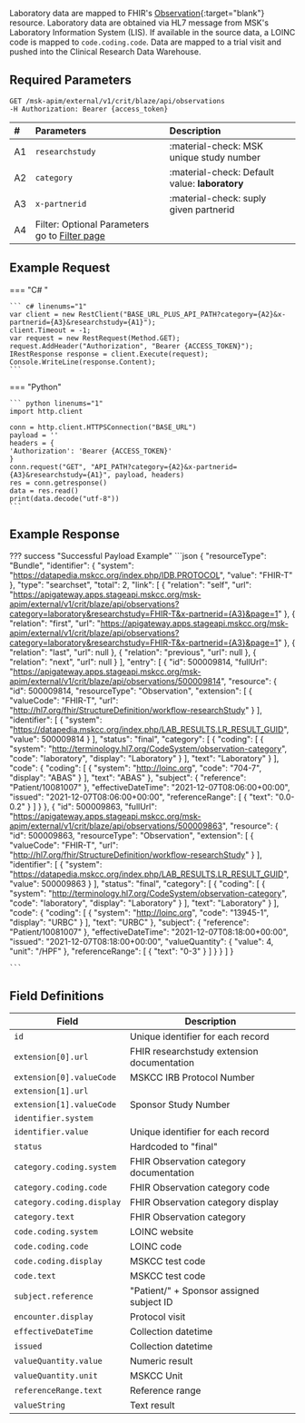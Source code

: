 Laboratory data are mapped to FHIR's [Observation](http://hl7.org/fhir/StructureDefinition/Observation){:target="blank"} resource. Laboratory data are obtained via HL7 message from MSK's Laboratory Information System (LIS). If available in the source data, a LOINC code is mapped to `code.coding.code`. Data are mapped to a trial visit and pushed into the Clinical Research Data Warehouse.


## Required Parameters
```
GET /msk-apim/external/v1/crit/blaze/api/observations
-H Authorization: Bearer {access_token} 
```

|# | Parameters    | Description                          |
|:-| :---------- | :----------------------------------- |
|A1| `researchstudy`       | :material-check: MSK unique study number  |
|A2|`category`       |:material-check: Default value: **laboratory** |
|A3|`x-partnerid` |:material-check: suply given partnerid|
|A4|Filter: Optional Parameters go to [Filter page](/searching) |

## Example Request

=== "C# "

    ``` c# linenums="1"
    var client = new RestClient("BASE_URL_PLUS_API_PATH?category={A2}&x-partnerid={A3}&researchstudy={A1}");
    client.Timeout = -1;
    var request = new RestRequest(Method.GET);
    request.AddHeader("Authorization", "Bearer {ACCESS_TOKEN}");
    IRestResponse response = client.Execute(request);
    Console.WriteLine(response.Content);
    ```

=== "Python"

    ``` python linenums="1"
    import http.client

    conn = http.client.HTTPSConnection("BASE_URL")
    payload = ''
    headers = {
    'Authorization': 'Bearer {ACCESS_TOKEN}'
    }
    conn.request("GET", "API_PATH?category={A2}&x-partnerid={A3}&researchstudy={A1}", payload, headers)
    res = conn.getresponse()
    data = res.read()
    print(data.decode("utf-8"))
    ```
## Example Response

??? success "Successful Payload Example"
    ```json
      {
        "resourceType": "Bundle",
        "identifier": {
            "system": "https://datapedia.mskcc.org/index.php/IDB.PROTOCOL",
            "value": "FHIR-T"
        },
        "type": "searchset",
        "total": 2,
        "link": [
            {
                "relation": "self",
                "url": "https://apigateway.apps.stageapi.mskcc.org/msk-apim/external/v1/crit/blaze/api/observations?category=laboratory&researchstudy=FHIR-T&x-partnerid={A3}&page=1"
            },
            {   
                "relation": "first",
                "url": "https://apigateway.apps.stageapi.mskcc.org/msk-apim/external/v1/crit/blaze/api/observations?category=laboratory&researchstudy=FHIR-T&x-partnerid={A3}&page=1"
            },
            {
                "relation": "last",
                "url": null
            },
            {
                "relation": "previous",
                "url": null
            },
            {
                "relation": "next",
                "url": null
            }
            ],
    "entry": [
        {
            "id": 500009814,
            "fullUrl": "https://apigateway.apps.stageapi.mskcc.org/msk-apim/external/v1/crit/blaze/api/observations/500009814",
            "resource": {
                "id": 500009814,
                "resourceType": "Observation",
                "extension": [
                    {
                        "valueCode": "FHIR-T",
                        "url": "http://hl7.org/fhir/StructureDefinition/workflow-researchStudy"
                    }
                ],
                "identifier": [
                    {
                        "system": "https://datapedia.mskcc.org/index.php/LAB_RESULTS.LR_RESULT_GUID",
                        "value": 500009814
                    }
                ],
                "status": "final",
                "category": [
                    {
                        "coding": [
                            {
                                "system": "http://terminology.hl7.org/CodeSystem/observation-category",
                                "code": "laboratory",
                                "display": "Laboratory"
                            }
                        ],
                        "text": "Laboratory"
                    }
                ],
                "code": {
                    "coding": [
                        {
                            "system": "http://loinc.org",
                            "code": "704-7",
                            "display": "ABAS"
                        }
                    ],
                    "text": "ABAS"
                },
                "subject": {
                    "reference": "Patient/10081007"
                },
                "effectiveDateTime": "2021-12-07T08:06:00+00:00",
                "issued": "2021-12-07T08:06:00+00:00",
                "referenceRange": [
                    {
                        "text": "0.0-0.2"
                    }
                ]
            }
        },
        {
            "id": 500009863,
            "fullUrl": "https://apigateway.apps.stageapi.mskcc.org/msk-apim/external/v1/crit/blaze/api/observations/500009863",
            "resource": {
                "id": 500009863,
                "resourceType": "Observation",
                "extension": [
                    {
                        "valueCode": "FHIR-T",
                        "url": "http://hl7.org/fhir/StructureDefinition/workflow-researchStudy"
                    }
                ],
                "identifier": [
                    {
                        "system": "https://datapedia.mskcc.org/index.php/LAB_RESULTS.LR_RESULT_GUID",
                        "value": 500009863
                    }
                ],
                "status": "final",
                "category": [
                    {
                        "coding": [
                            {
                                "system": "http://terminology.hl7.org/CodeSystem/observation-category",
                                "code": "laboratory",
                                "display": "Laboratory"
                            }
                        ],
                        "text": "Laboratory"
                    }
                ],
                "code": {
                    "coding": [
                        {
                            "system": "http://loinc.org",
                            "code": "13945-1",
                            "display": "URBC"
                        }
                    ],
                    "text": "URBC"
                },
                "subject": {
                    "reference": "Patient/10081007"
                },
                "effectiveDateTime": "2021-12-07T08:18:00+00:00",
                "issued": "2021-12-07T08:18:00+00:00",
                "valueQuantity": {
                    "value": 4,
                    "unit": "/HPF"
                },
                "referenceRange": [
                    {
                        "text": "0-3"
                    }
                ]
            }
        }
    ]
    }
  
    ```

## Field Definitions

|  Field                     | Description                                |
| -------------------------- | ------------------------------------------ |
| `id`                       | Unique identifier for each record          |
| `extension[0].url`         | FHIR researchstudy extension documentation |
| `extension[0].valueCode`   | MSKCC IRB Protocol Number                  |
| `extension[1].url`         |                                            |
| `extension[1].valueCode`   | Sponsor Study Number                       |
| `identifier.system`        |                                            |
| `identifier.value`         | Unique identifier for each record          |
| `status`                   | Hardcoded to "final"                       |
| `category.coding.system`   | FHIR Observation category documentation    |
| `category.coding.code`     | FHIR Observation category code             |
| `category.coding.display`  | FHIR Observation category display          |
| `category.text`            | FHIR Observation category                  |
| `code.coding.system`       | LOINC website                              |
| `code.coding.code`         | LOINC code                                 |
| `code.coding.display`      | MSKCC test code                            |
| `code.text`                | MSKCC test code                            |
| `subject.reference`        | "Patient/" + Sponsor assigned subject ID   |
| `encounter.display`        | Protocol visit                             |
| `effectiveDateTime`        | Collection datetime                        |
| `issued`                   | Collection datetime                        |
| `valueQuantity.value`      | Numeric result                             |
| `valueQuantity.unit`       | MSKCC Unit                                 |
| `referenceRange.text`      | Reference range                            |
| `valueString`              | Text result                                |





